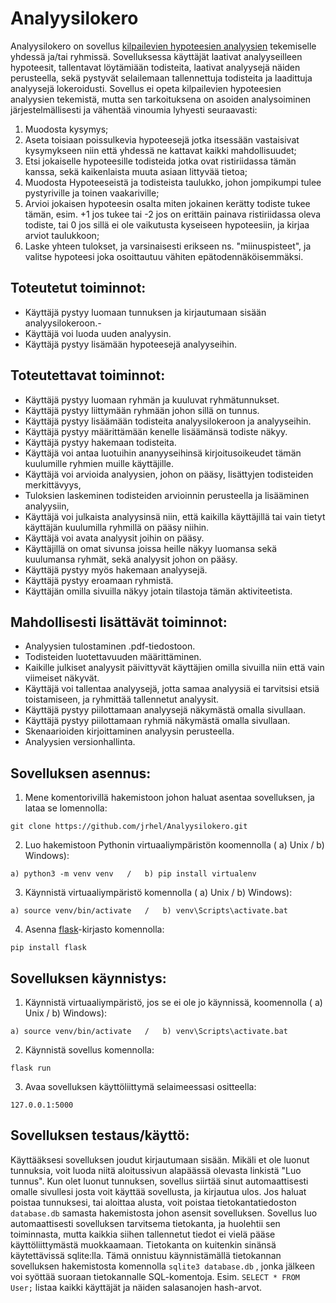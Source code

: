 # Analyysilokero

Analyysilokero on sovellus [kilpailevien hypoteesien analyysien](https://en.wikipedia.org/wiki/Analysis_of_competing_hypotheses) tekemiselle yhdessä ja/tai ryhmissä. Sovelluksessa käyttäjät laativat analyyseilleen hypoteesit, tallentavat löytämiään todisteita, laativat analyysejä näiden perusteella, sekä pystyvät selailemaan tallennettuja todisteita ja laadittuja analyysejä lokeroidusti. Sovellus ei opeta kilpailevien hypoteesien analyysien tekemistä, mutta sen tarkoituksena on asoiden analysoiminen järjestelmällisesti ja vähentää vinoumia lyhyesti seuraavasti:
1) Muodosta kysymys;
2) Aseta toisiaan poissulkevia hypoteesejä jotka itsessään vastaisivat kysymykseen niin että yhdessä ne kattavat kaikki mahdollisuudet;
3) Etsi jokaiselle hypoteesille todisteida jotka ovat ristiriidassa tämän kanssa, sekä kaikenlaista muuta asiaan littyvää tietoa;
4) Muodosta Hypoteeseistä ja todisteista taulukko, johon jompikumpi tulee pystyriville ja toinen vaakariville;
5) Arvioi jokaisen hypoteesin osalta miten jokainen kerätty todiste tukee tämän, esim. +1 jos tukee tai -2 jos on erittäin painava ristiriidassa oleva todiste, tai 0 jos sillä ei ole vaikutusta kyseiseen hypoteesiin, ja kirjaa arviot taulukkoon;
6) Laske yhteen tulokset, ja varsinaisesti erikseen ns. "miinuspisteet", ja valitse hypoteesi joka osoittautuu vähiten epätodennäköisemmäksi.

   
## Toteutetut toiminnot:
- Käyttäjä pystyy luomaan tunnuksen ja kirjautumaan sisään analyysilokeroon.- 
- Käyttäjä voi luoda uuden analyysin.
- Käyttäjä pystyy lisämään hypoteesejä analyyseihin.

## Toteutettavat toiminnot:
- Käyttäjä pystyy luomaan ryhmän ja kuuluvat ryhmätunnukset.
- Käyttäjä pystyy liittymään ryhmään johon sillä on tunnus.
- Käyttäjä pystyy lisäämään todisteita analyysilokeroon ja analyyseihin.
- Käyttäjä pystyy määrittämään kenelle lisäämänsä todiste näkyy.
- Käyttäjä pystyy hakemaan todisteita. 
- Käyttäjä voi antaa luotuihin ananyyseihinsä kirjoitusoikeudet tämän kuulumille ryhmien muille käyttäjille.
- Käyttäjä voi arvioida analyysien, johon on pääsy, lisättyjen todisteiden merkittävyys,
- Tuloksien laskeminen todisteiden arvioinnin perusteella ja lisääminen analyysiin,
- Käyttäjä voi julkaista analyysinsä niin, että kaikilla käyttäjillä tai vain tietyt käyttäjän kuulumilla ryhmillä on pääsy niihin.
- Käyttäjä voi avata analyysit joihin on pääsy.
- Käyttäjillä on omat sivunsa joissa heille näkyy luomansa sekä kuulumansa ryhmät, sekä analyysit johon on pääsy.
- Käyttäjä pystyy myös hakemaan analyysejä.
- Käyttäjä pystyy eroamaan ryhmistä.
- Käyttäjän omilla sivuilla näkyy jotain tilastoja tämän aktiviteetista.


## Mahdollisesti lisättävät toiminnot:

- Analyysien tulostaminen .pdf-tiedostoon.
- Todisteiden luotettavuuden määrittäminen.
- Kaikille julkiset analyysit päivittyvät käyttäjien omilla sivuilla niin että vain viimeiset näkyvät.
- Käyttäjä voi tallentaa analyysejä, jotta samaa analyysiä ei tarvitsisi etsiä toistamiseen, ja ryhmittää tallennetut analyysit.
- Käyttäjä pystyy piilottamaan analyysejä näkymästä omalla sivullaan.
- Käyttäjä pystyy piilottamaan ryhmiä näkymästä omalla sivullaan.
- Skenaarioiden kirjoittaminen analyysin perusteella.
- Analyysien versionhallinta.

## Sovelluksen asennus:
1) Mene komentorivillä hakemistoon johon haluat asentaa sovelluksen, ja lataa se lomennolla:
```
git clone https://github.com/jrhel/Analyysilokero.git
```
2) Luo hakemistoon Pythonin virtuaaliympäristön koomennolla ( a) Unix / b) Windows):
```
a) python3 -m venv venv   /   b) pip install virtualenv
```
3) Käynnistä virtuaaliympäristö komennolla ( a) Unix / b) Windows):
```
a) source venv/bin/activate   /   b) venv\Scripts\activate.bat
```
4) Asenna [flask](https://github.com/pallets/flask/tree/main)-kirjasto komennolla:

```
pip install flask
```

## Sovelluksen käynnistys:
1) Käynnistä virtuaaliympäristö, jos se ei ole jo käynnissä, koomennolla ( a) Unix / b) Windows):
```
a) source venv/bin/activate   /   b) venv\Scripts\activate.bat
```
2) Käynnistä sovellus komennolla:
```
flask run
```
3) Avaa sovelluksen käyttöliittymä selaimeessasi ositteella:
```
127.0.0.1:5000
```

## Sovelluksen testaus/käyttö:
Käyttääksesi sovelluksen joudut kirjautumaan sisään. Mikäli et ole luonut tunnuksia, voit luoda niitä aloitussivun alapäässä olevasta linkistä "Luo tunnus". Kun olet luonut tunnuksen, sovellus siirtää sinut automaattisesti omalle sivullesi josta voit käyttää sovellusta, ja kirjautua ulos. Jos haluat poistaa tunnuksesi, tai aloittaa alusta, voit poistaa tietokantatiedoston `database.db` samasta hakemistosta johon asensit sovelluksen. Sovellus luo automaattisesti sovelluksen tarvitsema tietokanta, ja huolehtii sen toiminnasta, mutta kaikkia siihen tallennetut tiedot ei vielä pääse käyttöliittymästä muokkaamaan. Tietokanta on kuitenkin sinänsä käytettävissä sqlite:lla. Tämä onnistuu käynnistämällä tietokannan sovelluksen hakemistosta komennolla `sqlite3 database.db` , jonka jälkeen voi syöttää suoraan tietokannalle SQL-komentoja. Esim. `SELECT * FROM User;` listaa kaikki käyttäjät ja näiden salasanojen hash-arvot.
